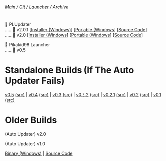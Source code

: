 ﻿###### [Main](https://pikakid98.github.io) / [Git](https://git-pikakid98.github.io) / [Launcher](https://git-pikakid98.github.io/launcher) / Archive
<h1></h1>

📂 PLUpdater
\
......📁 v2.0.1 [[Installer (Windows)](https://github.com/pikakid98/pikakid98-launcher-updater/releases/download/v2.0.1/PLUpdater.Installer.exe)] [[Portable (Windows](https://github.com/pikakid98/pikakid98-launcher-updater/releases/download/v2.0.1/PLUpdater.7z)] [[Source Code](https://github.com/pikakid98/pikakid98-launcher-updater/archive/refs/tags/v2.0.1.zip)]
\
......📁 v2.0 [[Installer (Windows](https://github.com/pikakid98/pikakid98-launcher-updater/releases/download/v2.0/PLUpdater.Installer.exe)] [[Portable (Windows](https://github.com/pikakid98/pikakid98-launcher-updater/releases/download/v2.0/PLUpdater.7z)] [[Source Code](https://github.com/pikakid98/pikakid98-launcher-updater/archive/refs/tags/v2.0.zip)]

📂 Pikakid98 Launcher
\
......📁 v0.5

<h1>Standalone Builds (If The Auto Updater Fails)</h1>

[v0.5](https://github.com/pikakid98/pikakid98-launcher/releases/download/v0.5/Pikakid98.Launcher.exe) [(src)](https://github.com/pikakid98/pikakid98-launcher/archive/refs/tags/v0.5.zip) | [v0.4](https://github.com/pikakid98/pikakid98-launcher/releases/download/v0.4/Pikakid98.Launcher.exe) [(src)](https://github.com/pikakid98/pikakid98-launcher/archive/refs/tags/v0.4.zip) | [v0.3](https://github.com/pikakid98/pikakid98-launcher/releases/download/v0.3/Pikakid98.Launcher.v0.3.exe) [(src)](https://github.com/pikakid98/pikakid98-launcher/archive/refs/tags/v0.3.zip) |
[v0.2.2](https://github.com/pikakid98/pikakid98-launcher/releases/download/v0.2.2/Pikakid98.Launcher.v0.2.2.exe) [(src)](https://github.com/pikakid98/pikakid98-launcher/archive/refs/tags/v0.2.2.zip) |
[v0.2.1](https://github.com/pikakid98/pikakid98-launcher/releases/download/v0.2.1/Pikakid98.Launcher.v0.2.1.exe) [(src)](https://github.com/pikakid98/pikakid98-launcher/archive/refs/tags/v0.2.1.zip) |
[v0.2](https://github.com/pikakid98/pikakid98-launcher/releases/download/v0.2/Pikakid98.Launcher.v0.2.exe) [(src)](https://github.com/pikakid98/pikakid98-launcher/archive/refs/tags/v0.2.zip) |
[v0.1](https://github.com/pikakid98/pikakid98-launcher/releases/download/v0.1/Pikakid98.Launcher.v0.1.exe) [(src)](https://github.com/pikakid98/pikakid98-launcher/archive/refs/tags/v0.1.zip)

<h1>Older Builds</h1>




(Auto Updater) v2.0



(Auto Updater) v1.0

[Binary (Windows)](https://github.com/pikakid98/pikakid98-launcher-updater/releases/download/v1.0/PLUpdater.exe) | [Source Code](https://github.com/pikakid98/pikakid98-launcher-updater/archive/refs/tags/v1.0.zip)
